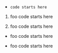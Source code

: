 -     code starts here

1.  foo
        code starts here

2. foo
       code starts here

- foo
      code starts here

 -  foo
        code starts here
